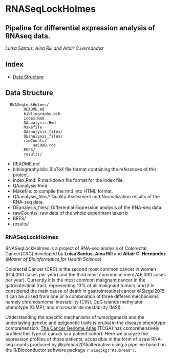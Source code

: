 # RNASeqLockHolmes
## Pipeline for differential expression analysis of RNAseq data.

*Luisa Santus, Aina Rill and Altaïr C.Hernández*

## **Index**

<!-- TOC depthFrom:1 depthTo:6 withLinks:1 updateOnSave:1 orderedList:0 -->

- [Data Structure](#data-structure)

<!-- /TOC -->

## Data Structure

      RNASeqLockHolmes/
            README.md
            bibliography.bib
            index.Rmd
            QAanalysis.Rmd
            Makefile
            QAanalysis_files/
            DEanalysis_files/
            rawCounts/
                seCOAD.rds
            REFS/
            results/


* README.md
* bibliography.bib: BibTeX file format containing the references of this project.
* index.Rmd: R markdown file format for the index file.
* QAanalysis.Rmd
* Makefile: to compile the rmd into HTML format.
* QAanalysis_files/: Quality Assesment and Normalization results of the RNA-seq data.
* DEanalysis_files/: Differential Expression analysis of the RNA-seq data.
* rawCounts/: raw data of the whole experiment taken b
* REFS/
* results/

### RNASeqLockHolmes

RNASeqLockHolmes is a project of RNA-seq analysis of Colorectal Cancer(CRC) developed by **Luisa Santus**, **Aina Rill** and  **Altaïr C. Hernández** (*Master of Bioinformatics for Health Science*).

Colorectal Cancer (CRC) is the second most common cancer in women (614,000 cases per year) and the third most common in men(746,000 cases per year). Currently it is the most common malignant cancer in the gatrointestinal tract, representing 13\% of all malignant tumors, and it is considered the main cause of death in gastrointestinal cancer @Siegel2015. It can be arised from one or a combination of three differen mechanisms, namely chromosmomal inestability (CIN), CpG islands methylator phenotype (CIMP), and microsatellite inestability (MSI). 

Understanding the specific mechanisms of tumorigenesis and the underlaying genetic and epigenetic traits is crutial in the disease phenotype comprehension. [The Cancer Genome Atlas](https://www.cancer.gov/about-nci/organization/ccg/research/structural-genomics/tcga) (TCGA) has comprehensively profiled this type of cancer in a patient cohort. Here we analyze the expression profiles of those patients, accessible in the form of a raw RNA-seq counts produced by @rahman2015alternative using a pipeline based on the R/Bioconductor software package `r Biocpkg("Rsubread")`.





